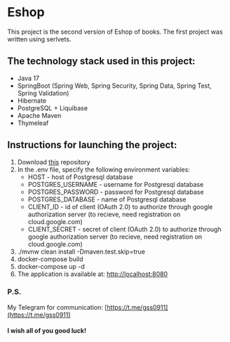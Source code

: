 # Eshop
This project is the second version of Eshop of books. The first project was written using serlvets. 

## The technology stack used in this project:
- Java 17
- SpringBoot (Spring Web, Spring Security, Spring Data, Spring Test, Spring Validation)
- Hibernate
- PostgreSQL + Liquibase
- Apache Maven
- Thymeleaf

## Instructions for launching the project:
1. Download [this](https://github.com/ShakratSanzhar/books-eshop-spring) repository
2. In the .env file, specify the following environment variables:
   - HOST - host of Postgresql database
   - POSTGRES_USERNAME - username for Postgresql database
   - POSTGRES_PASSWORD - password for Postgresql database
   - POSTGRES_DATABASE - name of Postgresql database
   - CLIENT_ID - id of client (OAuth 2.0) to authorize through google authorization server (to recieve, need registration on cloud.google.com)
   - CLIENT_SECRET - secret of client (OAuth 2.0) to authorize through google authorization server (to recieve, need registration on cloud.google.com)
3. ./mvnw clean install -Dmaven.test.skip=true
4. docker-compose build
5. docker-compose up -d
6. The application is available at: [http://localhost:8080](http://localhost:8080)


### P.S.
My Telegram for communication: [https://t.me/gss0911](https://t.me/gss0911)
#### I wish all of you good luck!
